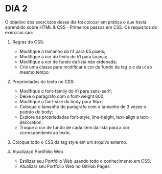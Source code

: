 # DIA 2

O objetivo dos exercícios desse dia foi colocar em prática o que havia aprendido sobre HTML & CSS - Primeiros passos em CSS.
Os requisitos do exercício são:

1. Regras do CSS:
    - Modifique o tamanho do h1 para 65 pixels;
    - Modifique a cor do texto do h1 para laranja;
    - Modifique a cor de fundo da lista não ordenada;
    - Crie uma classe para modificar a cor de fundo da tag p e da ul ao mesmo tempo.

2. Propriedades de texto no CSS:
    - Modifique o font-family do h1 para sans-serif;
    - Deixe o parágrafo com o font-weight 600;
    - Modifique o font-size do body para 16px;
    - Coloque o tamanho do parágrafo com o tamanho de 3 vezes o padrão do body;
    - Explore as propriedades font-style, line-height, text-align e text-decoration;
    - Troque a cor de fundo de cada item da lista para a cor correspondente ao texto.

3. Coloque todo o CSS da tag style em um arquivo externo.

4. Atualizaçõ Portifólio Web
    - Estilizar seu Portfólio Web usando todo o conhecimento em CSS;
    - Atualizar seu Portfólio Web no GitHub Pages.
